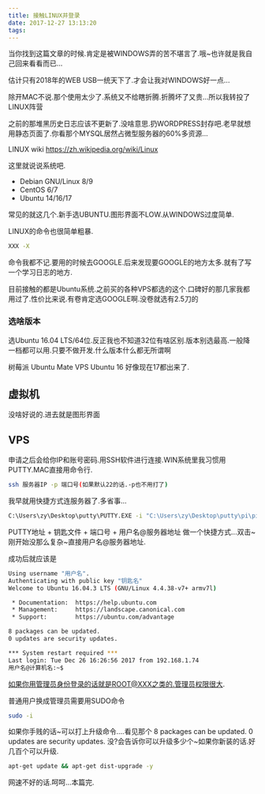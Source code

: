 ```yaml
---
title: 接触LINUX并登录
date: 2017-12-27 13:13:20
tags:
---
```


当你找到这篇文章的时候.肯定是被WINDOWS弄的苦不堪言了.哦~也许就是我自己回来看看而已...

估计只有2018年的WEB USB一统天下了.才会让我对WINDOWS好一点...

除开MAC不说.那个使用太少了.系统又不给瞎折腾.折腾坏了又贵...所以我转投了LINUX阵营

之前的那堆黑历史日志应该不更新了.没啥意思.扔WORDPRESS封存吧.老早就想用静态页面了.你看那个MYSQL居然占微型服务器的60%多资源...

LINUX wiki https://zh.wikipedia.org/wiki/Linux

这里就说说系统吧.
* Debian GNU/Linux 8/9
* CentOS 6/7
* Ubuntu 14/16/17

常见的就这几个.新手选UBUNTU.图形界面不LOW.从WINDOWS过度简单.

LINUX的命令也很简单粗暴.
``` bash
XXX -X 
```
命令我都不记.要用的时候去GOOGLE.后来发现要GOOGLE的地方太多.就有了写一个学习日志的地方.

目前接触的都是Ubuntu系统.之前买的各种VPS都选的这个.口碑好的那几家我都用过了.性价比来说.有卷肯定选GOOGLE啊.没卷就选有2.5刀的

### 选啥版本
选Ubuntu 16.04 LTS/64位.反正我也不知道32位有啥区别.版本别选最高.一般降一档都可以用.只要不做开发.什么版本什么都无所谓啊

树莓派				Ubuntu Mate
VPS				Ubuntu 16 好像现在17都出来了.

## 虚拟机
没啥好说的.进去就是图形界面

## VPS
申请之后会给你IP和账号密码.用SSH软件进行连接.WIN系统里我习惯用PUTTY.MAC直接用命令行.

``` bash
ssh 服务器IP -p 端口号(如果默认22的话.-p也不用打了)
```
我早就用快捷方式连服务器了.多省事...

``` bash
C:\Users\zy\Desktop\putty\PUTTY.EXE -i "C:\Users\zy\Desktop\putty\pi\pi.ppk" -P 8530 zeonpi@192.168.1.88
```

PUTTY地址 + 钥匙文件 + 端口号 + 用户名@服务器地址
做一个快捷方式...双击~刚开始没那么复杂~直接用户名@服务器地址.

成功后就应该是
``` bash
Using username "用户名".
Authenticating with public key "钥匙名"
Welcome to Ubuntu 16.04.3 LTS (GNU/Linux 4.4.38-v7+ armv7l)

 * Documentation:  https://help.ubuntu.com
 * Management:     https://landscape.canonical.com
 * Support:        https://ubuntu.com/advantage

8 packages can be updated.
0 updates are security updates.

*** System restart required ***
Last login: Tue Dec 26 16:26:56 2017 from 192.168.1.74
用户名@计算机名:~$
```

如果你用管理员身份登录的话就是ROOT@XXX之类的.管理员权限很大.

普通用户换成管理员需要用SUDO命令
```bash
sudo -i
```

如果你手贱的话~可以打上升级命令....看见那个
8 packages can be updated.
0 updates are security updates.
没?会告诉你可以升级多少个~如果你新装的话.好几百个可以升级.

```bash
apt-get update && apt-get dist-upgrade -y
```

网速不好的话.呵呵...本篇完.